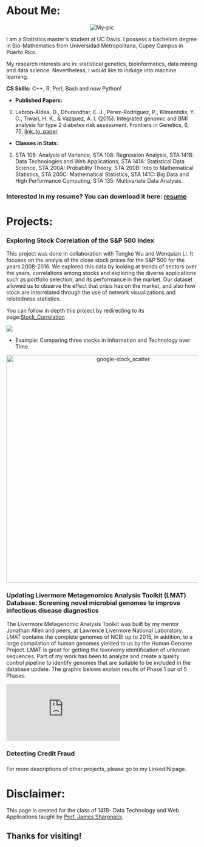 
# About Me: 

<p align="center">
  <img src="https://www.gemfellowship.org/wp-content/uploads/2016/07/Lebron-Dayanara.jpg" alt="My-pic"/>
</p>

I am a Statistics master's student at UC Davis. I possess a bachelors degree in Bio-Mathematics from Universidad Metropolitana, Cupey Campus in Puerto Rico.

My research interests are in: statistical genetics, bioinformatics, data mining and data science. Nevertheless, I would like to indulge into machine learning.

**CS Skills:** C++, R, Perl, Bash and now Python! 

- **Published Papers:**
1. Lebrón-Aldea, D., Dhurandhar, E. J., Pérez-Rodríguez, P., Klimentidis, Y. C., Tiwari, H. K., & Vazquez, A. I. (2015). Integrated genomic and BMI analysis for type 2 diabetes risk assessment. Frontiers in Genetics, 6, 75. [link_to_paper]( http://doi.org/10.3389/fgene.2015.00075)


- **Classes in Stats:**
1. STA 106: Analysis of Variance, STA 108: Regression Analysis, STA 141B: Data Technologies and Web Applications, STA 141A: Statistical Data Science, STA 200A: Probablity Theory, STA 200B: Into to Mathematical Statistics, STA 200C: Mathematical Statistics, STA 141C: Big Data and High Performance Computing, STA 135: Multivariate Data Analysis. 

### Interested in my resume? You can download it here: [resume](dlebron12.github.io/Resume_2016.pdf)

# Projects:
### **Exploring Stock Correlation of the S&P 500 Index** 
This project was done in collaboration with Tongke Wu and Wenquian Li.  It focuses on the analyis of the close stock prices for the S&P 500 for the years 2008-2016. We explored this data by looking at trends of sectors over the years, correlations among stocks and exploring the diverse applications such as portfolio selection, and its performance in the market.  Our dataset allowed us to observe the effect that crisis has on the market, and also how stock are interrelated through the use of network visualizations and relatedness statistics. 

You can follow in depth this project by redirecting to its page:[Stock_Correlation](https://verali0816.github.io/Stock-Correlation/)

![](dlebron12.github.io/corr_2010_s1.png)

- Example: Comparing three stocks in Information and Technology over Time. 
<div>
    <a href="https://plot.ly/~dayi1292/4/?share_key=Qo6vZYAS97BNerSYNPMJD9" target="_blank" title="google-stock_scatter" style="display: block; text-align: center;"><img src="https://plot.ly/~dayi1292/4.png?share_key=Qo6vZYAS97BNerSYNPMJD9" alt="google-stock_scatter" style="max-width: 100%;width: 600px;"  width="600" onerror="this.onerror=null;this.src='https://plot.ly/404.png';" /></a>
    <script data-plotly="dayi1292:4" sharekey-plotly="Qo6vZYAS97BNerSYNPMJD9" src="https://plot.ly/embed.js" async></script>
</div>


### **Updating Livermore Metagenomics Analysis Toolkit (LMAT) Database: Screening novel microbial genomes to improve infectious disease diagnostics** 

The Livermore Metagenomic Analysis Toolkit was built by my mentor Jonathan Allen and peers, at Lawrence Livermore National Laboratory.  LMAT contains the complete genomes of NCBI up to 2015, in addition, to a large compilation of human genomes yielded to us by the Human Genome Project. LMAT is great for getting the taxonomy identification of unknown sequences. Part of my work has been to analyze and create a quality control pipeline to identify genomes that are suitable to be included in the database update. The graphic belows explain results of Phase 1 our of 5 Phases. 

![](https://github.com/dlebron12/dlebron12.github.io/blob/master/Poster_Expo2016.jea.pdf) 


### Detecting Credit Fraud 

### 
For more descriptions of other projects, please go to my LinkedIN page. 

# Disclaimer:
This page is created for the class of 141B- Data Technology and Web Applications taught by [Prof. James Sharpnack](https://jsharpna.github.io). 

## Thanks for visiting! 
